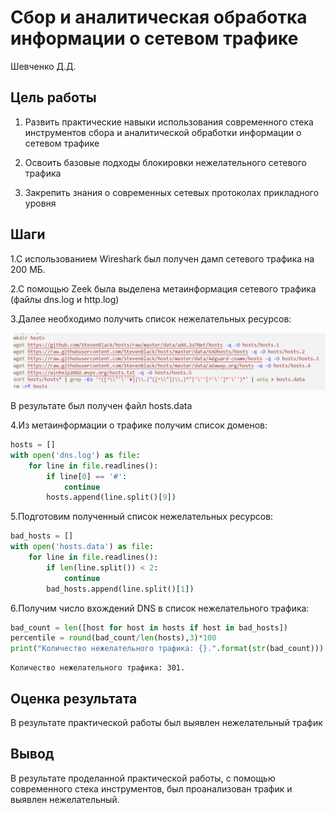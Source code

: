 # Сбор и аналитическая обработка информации о сетевом трафике
Шевченко Д.Д.

## Цель работы

1.  Развить практические навыки использования современного стека
    инструментов сбора и аналитической обработки информации о сетевом
    трафике

2.  Освоить базовые подходы блокировки нежелательного сетевого трафика

3.  Закрепить знания о современных сетевых протоколах прикладного уровня

## Шаги

1.С использованием Wireshark был получен дамп сетевого трафика на 200
МБ.

2.С помощью Zeek была выделена метаинформация сетевого трафика (файлы
dns.log и http.log)

3.Далее необходимо получить список нежелательных ресурсов:

![](./scrinshots/scrin1.png)

В результате был получен файл hosts.data

4.Из метаинформации о трафике получим список доменов:

``` python
hosts = []
with open('dns.log') as file:
    for line in file.readlines():
        if line[0] == '#':
            continue
        hosts.append(line.split()[9])
```

5.Подготовим полученный список нежелательных ресурсов:

``` python
bad_hosts = []
with open('hosts.data') as file:
    for line in file.readlines():
        if len(line.split()) < 2:
            continue
        bad_hosts.append(line.split()[1])
```

6.Получим число вхождений DNS в список нежелательного трафика:

``` python
bad_count = len([host for host in hosts if host in bad_hosts])
percentile = round(bad_count/len(hosts),3)*100
print("Количество нежелательного трафика: {}.".format(str(bad_count)))
```

    Количество нежелательного трафика: 301.

## Оценка результата

В результате практической работы был выявлен нежелательный трафик

## Вывод

В результате проделанной практической работы, с помощью современного
стека инструментов, был проанализован трафик и выявлен нежелательный.
